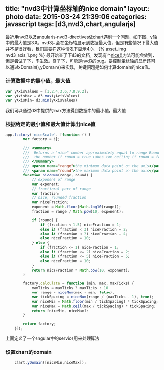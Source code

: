 title: "nvd3中计算坐标轴的nice domain"
layout: photo
date: 2015-03-24 21:39:06
categories: javascript
tags: [d3,nvd3,chart,angularjs]
---
最近用[nvd3](https://github.com/novus/nvd3)以及[angularjs-nvd3-directives](https://github.com/angularjs-nvd3-directives/angularjs-nvd3-directives)做chart遇到一个问题，如下图，y轴中的最大值是3.8。nvd3只会在坐标轴显示到数据最大值，但是有些情况下最大值并不是很好看，我们需要在这种情况下显示4.0。
{% asset_img nvd3_axis_1.png %}
最开始查了下d3的文档，发现有个[nice()](https://github.com/mbostock/d3/wiki/Quantitative-Scales)方法可能会做到，但是尝试了下，不生效。查了下，可能是nvd3的[bug](https://github.com/novus/nvd3/issues/594)。要控制坐标轴的显示还可以通过xDomain(),yDomain()来实现，关键问题是如何计算domain的nice值。

### 计算数据中的最小值，最大值
```javascript
var yAxisValues = [1,2.4,3.6,7.8,9.2];
var yAxisMax = d3.max(yAxisValues)
var yAxisMin= d3.min(yAxisValues)
```
我们可以通过d3中提供的max方法得到数据中的最小值，最大值

### 根据给定的最小值和最大值计算出nice值
```javascript
app.factory('niceScale', [function () {
        var factory = {};

        /// <summary>
        ///  Returns a "nice" number approximately equal to range Rounds
        ///  the number if round = true Takes the ceiling if round = false.
        /// </summary>
        /// <param name="range">the minimum data point on the axis</param>
        /// <param name="round">the maximum data point on the axis</param>
        function niceNum(range, round) {
            // exponent of range
            var exponent;
            // fractional part of range
            var fraction;
            // nice, rounded fraction
            var niceFraction;
            exponent = Math.floor(Math.log10(range));
            fraction = range / Math.pow(10, exponent);

            if (round) {
                if (fraction < 1.5) niceFraction = 1;
                else if (fraction < 3) niceFraction = 2;
                else if (fraction < 7) niceFraction = 5;
                else niceFraction = 10;
            } else {
                if (fraction <= 1) niceFraction = 1;
                else if (fraction <= 2) niceFraction = 2;
                else if (fraction <= 5) niceFraction = 5;
                else niceFraction = 10;
            }
            return niceFraction * Math.pow(10, exponent);
        }

        factory.calculate = function (min, max, maxTicks) {
            maxTicks = maxTicks ? maxTicks : 10;
            var range = niceNum(max - min, false);
            var tickSpacing = niceNum(range / (maxTicks - 1), true);
            var niceMin = Math.floor(min / tickSpacing) * tickSpacing;
            var niceMax = Math.ceil(max / tickSpacing) * tickSpacing;
            return [niceMin, niceMax];
        }

        return factory;
    }]);
```
上面定义了一个angular中的service用来处理算法

### 设置chart的domain
```javascript
    chart.yDomain([niceMin,niceMax]);
```


